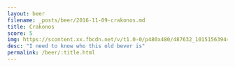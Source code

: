 ```yaml
---
layout: beer
filename: _posts/beer/2016-11-09-crakonos.md
title: Crakonos
score: 5
img: https://scontent.xx.fbcdn.net/v/t1.0-0/p480x480/487632_10151563944693745_625226538_n.jpg?oh=11eb5330840adbc0e59165a3daf7ac8a&oe=590DECD4
desc: "I need to know who this old bever is"
permalink: /beer/:title.html
---
```

